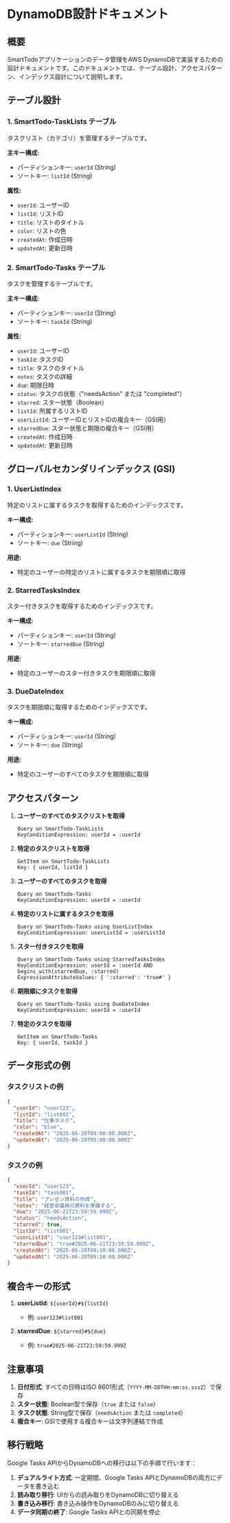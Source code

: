 # DynamoDB設計ドキュメント

## 概要

SmartTodoアプリケーションのデータ管理をAWS DynamoDBで実装するための設計ドキュメントです。このドキュメントでは、テーブル設計、アクセスパターン、インデックス設計について説明します。

## テーブル設計

### 1. SmartTodo-TaskLists テーブル

タスクリスト（カテゴリ）を管理するテーブルです。

**主キー構成:**
- パーティションキー: `userId` (String)
- ソートキー: `listId` (String)

**属性:**
- `userId`: ユーザーID
- `listId`: リストID
- `title`: リストのタイトル
- `color`: リストの色
- `createdAt`: 作成日時
- `updatedAt`: 更新日時

### 2. SmartTodo-Tasks テーブル

タスクを管理するテーブルです。

**主キー構成:**
- パーティションキー: `userId` (String)
- ソートキー: `taskId` (String)

**属性:**
- `userId`: ユーザーID
- `taskId`: タスクID
- `title`: タスクのタイトル
- `notes`: タスクの詳細
- `due`: 期限日時
- `status`: タスクの状態（"needsAction" または "completed"）
- `starred`: スター状態（Boolean）
- `listId`: 所属するリストID
- `userListId`: ユーザーIDとリストIDの複合キー（GSI用）
- `starredDue`: スター状態と期限の複合キー（GSI用）
- `createdAt`: 作成日時
- `updatedAt`: 更新日時

## グローバルセカンダリインデックス (GSI)

### 1. UserListIndex

特定のリストに属するタスクを取得するためのインデックスです。

**キー構成:**
- パーティションキー: `userListId` (String)
- ソートキー: `due` (String)

**用途:**
- 特定のユーザーの特定のリストに属するタスクを期限順に取得

### 2. StarredTasksIndex

スター付きタスクを取得するためのインデックスです。

**キー構成:**
- パーティションキー: `userId` (String)
- ソートキー: `starredDue` (String)

**用途:**
- 特定のユーザーのスター付きタスクを期限順に取得

### 3. DueDateIndex

タスクを期限順に取得するためのインデックスです。

**キー構成:**
- パーティションキー: `userId` (String)
- ソートキー: `due` (String)

**用途:**
- 特定のユーザーのすべてのタスクを期限順に取得

## アクセスパターン

1. **ユーザーのすべてのタスクリストを取得**
   ```
   Query on SmartTodo-TaskLists
   KeyConditionExpression: userId = :userId
   ```

2. **特定のタスクリストを取得**
   ```
   GetItem on SmartTodo-TaskLists
   Key: { userId, listId }
   ```

3. **ユーザーのすべてのタスクを取得**
   ```
   Query on SmartTodo-Tasks
   KeyConditionExpression: userId = :userId
   ```

4. **特定のリストに属するタスクを取得**
   ```
   Query on SmartTodo-Tasks using UserListIndex
   KeyConditionExpression: userListId = :userListId
   ```

5. **スター付きタスクを取得**
   ```
   Query on SmartTodo-Tasks using StarredTasksIndex
   KeyConditionExpression: userId = :userId AND begins_with(starredDue, :starred)
   ExpressionAttributeValues: { ':starred': 'true#' }
   ```

6. **期限順にタスクを取得**
   ```
   Query on SmartTodo-Tasks using DueDateIndex
   KeyConditionExpression: userId = :userId
   ```

7. **特定のタスクを取得**
   ```
   GetItem on SmartTodo-Tasks
   Key: { userId, taskId }
   ```

## データ形式の例

### タスクリストの例

```json
{
  "userId": "user123",
  "listId": "list001",
  "title": "仕事タスク",
  "color": "blue",
  "createdAt": "2025-06-20T09:00:00.000Z",
  "updatedAt": "2025-06-20T09:00:00.000Z"
}
```

### タスクの例

```json
{
  "userId": "user123",
  "taskId": "task001",
  "title": "プレゼン資料の作成",
  "notes": "経営会議用の資料を準備する",
  "due": "2025-06-21T23:59:59.999Z",
  "status": "needsAction",
  "starred": true,
  "listId": "list001",
  "userListId": "user123#list001",
  "starredDue": "true#2025-06-21T23:59:59.999Z",
  "createdAt": "2025-06-20T09:10:00.000Z",
  "updatedAt": "2025-06-20T09:10:00.000Z"
}
```

## 複合キーの形式

1. **userListId**: `${userId}#${listId}`
   - 例: `user123#list001`

2. **starredDue**: `${starred}#${due}`
   - 例: `true#2025-06-21T23:59:59.999Z`

## 注意事項

1. **日付形式**: すべての日時はISO 8601形式（`YYYY-MM-DDTHH:mm:ss.sssZ`）で保存
2. **スター状態**: Boolean型で保存（`true` または `false`）
3. **タスク状態**: String型で保存（`needsAction` または `completed`）
4. **複合キー**: GSIで使用する複合キーは文字列連結で作成

## 移行戦略

Google Tasks APIからDynamoDBへの移行は以下の手順で行います：

1. **デュアルライト方式**: 一定期間、Google Tasks APIとDynamoDBの両方にデータを書き込む
2. **読み取り移行**: UIからの読み取りをDynamoDBに切り替える
3. **書き込み移行**: 書き込み操作をDynamoDBのみに切り替える
4. **データ同期の終了**: Google Tasks APIとの同期を停止

